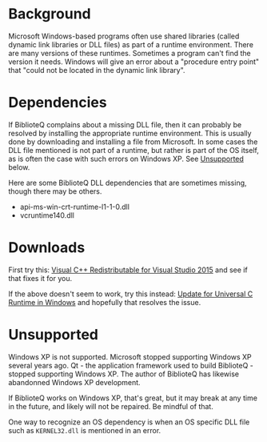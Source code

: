 # Background

Microsoft Windows-based programs often use shared libraries (called dynamic link libraries or DLL files) as part of a runtime environment.  There are many versions of these runtimes.
Sometimes a program can't find the version it needs.  Windows will give an error about a "procedure entry point" that "could not be located in the dynamic link library".

# Dependencies

If BiblioteQ complains about a missing DLL file, then it can probably be resolved by installing the appropriate runtime environment.
This is usually done by downloading and installing a file from Microsoft.  In some cases the DLL file mentioned is not part of a runtime, but rather is part of the OS itself,
as is often the case with such errors on Windows XP.  See [Unsupported](#unsupported) below.
  
Here are some BiblioteQ DLL dependencies that are sometimes missing, though there may be others.

- api-ms-win-crt-runtime-l1-1-0.dll
- vcruntime140.dll

# Downloads

First try this: [Visual C++ Redistributable for Visual Studio 2015](https://www.microsoft.com/en-us/download/details.aspx?id=48145) and see if that fixes it for you.

If the above doesn't seem to work, try this instead: [Update for Universal C Runtime in Windows](https://support.microsoft.com/en-us/help/2999226/update-for-universal-c-runtime-in-windows)
and hopefully that resolves the issue.

# Unsupported

Windows XP is not supported.  Microsoft stopped supporting Windows XP several years ago.  Qt - the application framework used to build BiblioteQ - stopped supporting Windows XP.
The author of BiblioteQ has likewise abandonned Windows XP development.

If BiblioteQ works on Windows XP, that's great, but it may break at any time in the future, and likely will not be repaired.  Be mindful of that.

One way to recognize an OS dependency is when an OS specific DLL file such as `KERNEL32.dll` is mentioned in an error.
